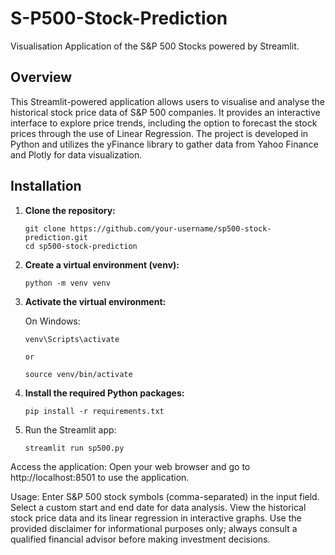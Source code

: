 # S-P500-Stock-Prediction
Visualisation Application of the S&amp;P 500 Stocks powered by Streamlit.

## Overview
This Streamlit-powered application allows users to visualise and analyse the historical stock price data of S&P 500 companies. It provides an interactive interface to explore price trends, including the option to forecast the stock prices through the use of Linear Regression. The project is developed in Python and utilizes the yFinance library to gather data from Yahoo Finance and Plotly for data visualization.

## Installation

1. **Clone the repository:**

   ```
   git clone https://github.com/your-username/sp500-stock-prediction.git
   cd sp500-stock-prediction
2. **Create a virtual environment (venv):**

   ```
   python -m venv venv
3. **Activate the virtual environment:**

   On Windows:
   ```
   venv\Scripts\activate
   
   or
   
   source venv/bin/activate
4. **Install the required Python packages:**
   ```
   pip install -r requirements.txt
5. Run the Streamlit app:
   ```
   streamlit run sp500.py
Access the application:
Open your web browser and go to http://localhost:8501 to use the application.

Usage:
Enter S&P 500 stock symbols (comma-separated) in the input field.
Select a custom start and end date for data analysis.
View the historical stock price data and its linear regression in interactive graphs.
Use the provided disclaimer for informational purposes only; always consult a qualified financial advisor before making investment decisions.

